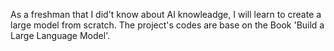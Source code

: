 As a freshman that I did't know about AI knowleadge, I will learn to create a large model from scratch.
The project's codes are base on the Book 'Build a Large Language Model'.
